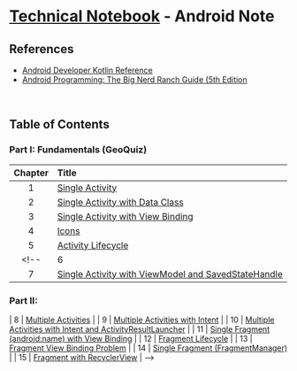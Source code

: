 # [Technical Notebook](../README.md) - Android Note
## References
- [Android Developer Kotlin Reference](https://developer.android.com/reference/kotlin/android/app/package-summary)
- [Android Programming: The Big Nerd Ranch Guide (5th Edition](https://bignerdranch.com/books/android-programming-the-big-nerd-ranch-guide-5th-edition/)

<br />

## Table of Contents
### Part I: Fundamentals (GeoQuiz)
| Chapter | Title |
| :-: | :- |
| 1 | [Single Activity](./notes/Part%20I/Chapter_1.md) |
| 2 | [Single Activity with Data Class](./notes/Part%20I/Chapter_2.md) |
| 3 | [Single Activity with View Binding](./notes/Part%20I/Chapter_3.md) |
| 4 | [Icons](./notes/Part%20I/Chapter_4.md) |
| 5 | [Activity Lifecycle](./notes/Part%20I/Chapter_5.md) |
<!-- | 6 | [Single Activity with ViewModel](./notes/Part%20I/Chapter_6.md) |
| 7 | [Single Activity with ViewModel and SavedStateHandle](./notes/Part%20I/Chapter_7.md) |

### Part II: 
| 8 | [Multiple Activities](./notes/Part%20I/Chapter_8.md) |
| 9 | [Multiple Activities with Intent](./notes/Part%20I/Chapter_9.md) |
| 10 | [Multiple Activities with Intent and ActivityResultLauncher](./notes/Part%20I/Chapter_10.md) |
| 11 | [Single Fragment (android:name) with View Binding](./notes/Part%20I/Chapter_11.md) |
| 12 | [Fragment Lifecycle](./notes/Part%20I/Chapter_12.md) |
| 13 | [Fragment View Binding Problem](./notes/Part%20I/Chapter_13.md) |
| 14 | [Single Fragment (FragmentManager)](./notes/Part%20I/Chapter_14.md) |
| 15 | [Fragment with RecyclerView](./notes/Part%20I/Chapter_15.md) | -->

<!-- ### Part II: Special Topics
| Chapter | Title |
| :-: | :- |
| 1 | [Debugging](./notes/Part%20II/Chapter_1.md) |
| 2 | [Testing](./notes/Part%20II/Chapter_2.md) |
| 3 | [SDK Versions and Compatibility](./notes/Part%20II/Chapter_3.md) | -->

<!-- ### Part III: App Classes
| Chapter | Title |
| :-: | :- |
| 1 | [Activity](./notes/Part%20III/Chapter_1.md) | -->

<!-- ### Part IV: View Classes
| Chapter | Title |
| :-: | :- |
| 1 | [View](./notes/Part%20IV/Chapter_1.md) | -->

<!-- ### Part V: Widget Classes
| Chapter | Title |
| :-: | :- |
| 1 | [Toast](./notes/Part%20V/Chapter_1.md) |
| 2 | [TextView](./notes/Part%20V/Chapter_2.md) | -->

<!-- ### Part VI: Other Classes
| Chapter | Title |
| :-: | :- |
| 1 | [Log](./notes/Part%20VI/Chapter_1.md) | -->

<br />
